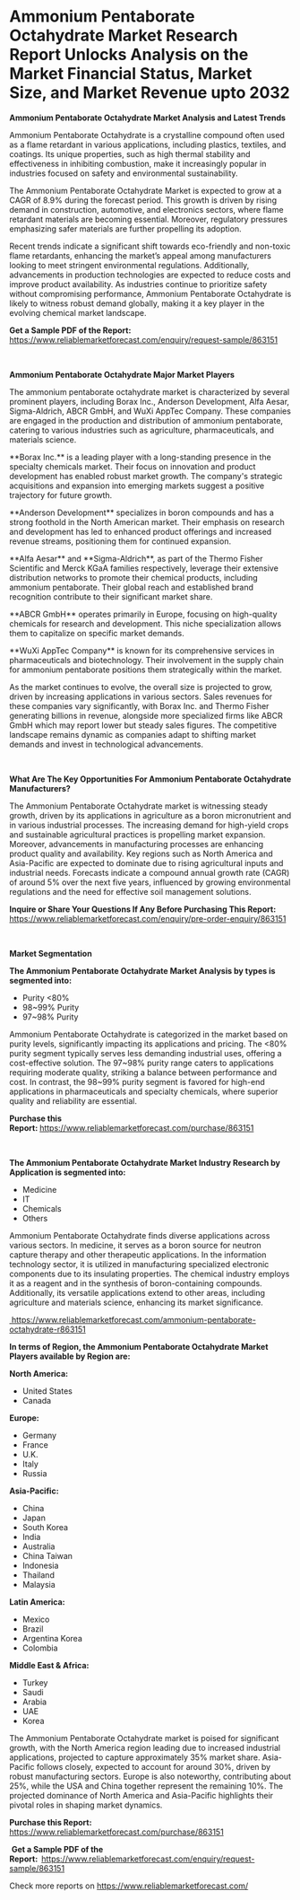 <p><h1>Ammonium Pentaborate Octahydrate Market Research Report Unlocks Analysis on the Market Financial Status, Market Size, and Market Revenue upto 2032</h1></p><p><strong>Ammonium Pentaborate Octahydrate Market Analysis and Latest Trends</strong></p>
<p><p>Ammonium Pentaborate Octahydrate is a crystalline compound often used as a flame retardant in various applications, including plastics, textiles, and coatings. Its unique properties, such as high thermal stability and effectiveness in inhibiting combustion, make it increasingly popular in industries focused on safety and environmental sustainability.</p><p>The Ammonium Pentaborate Octahydrate Market is expected to grow at a CAGR of 8.9% during the forecast period. This growth is driven by rising demand in construction, automotive, and electronics sectors, where flame retardant materials are becoming essential. Moreover, regulatory pressures emphasizing safer materials are further propelling its adoption. </p><p>Recent trends indicate a significant shift towards eco-friendly and non-toxic flame retardants, enhancing the market’s appeal among manufacturers looking to meet stringent environmental regulations. Additionally, advancements in production technologies are expected to reduce costs and improve product availability. As industries continue to prioritize safety without compromising performance, Ammonium Pentaborate Octahydrate is likely to witness robust demand globally, making it a key player in the evolving chemical market landscape.</p></p>
<p><strong>Get a Sample PDF of the Report:&nbsp;</strong> <a href="https://www.reliablemarketforecast.com/enquiry/request-sample/863151?utm_campaign=2188&utm_medium=2&utm_source=Github&utm_content=ia&utm_term=30012025&utm_id=ammonium-pentaborate-octahydrate">https://www.reliablemarketforecast.com/enquiry/request-sample/863151</a></p>
<p>&nbsp;</p>
<p><strong>Ammonium Pentaborate Octahydrate Major Market Players</strong></p>
<p><p>The ammonium pentaborate octahydrate market is characterized by several prominent players, including Borax Inc., Anderson Development, Alfa Aesar, Sigma-Aldrich, ABCR GmbH, and WuXi AppTec Company. These companies are engaged in the production and distribution of ammonium pentaborate, catering to various industries such as agriculture, pharmaceuticals, and materials science.</p><p>**Borax Inc.** is a leading player with a long-standing presence in the specialty chemicals market. Their focus on innovation and product development has enabled robust market growth. The company's strategic acquisitions and expansion into emerging markets suggest a positive trajectory for future growth.</p><p>**Anderson Development** specializes in boron compounds and has a strong foothold in the North American market. Their emphasis on research and development has led to enhanced product offerings and increased revenue streams, positioning them for continued expansion.</p><p>**Alfa Aesar** and **Sigma-Aldrich**, as part of the Thermo Fisher Scientific and Merck KGaA families respectively, leverage their extensive distribution networks to promote their chemical products, including ammonium pentaborate. Their global reach and established brand recognition contribute to their significant market share.</p><p>**ABCR GmbH** operates primarily in Europe, focusing on high-quality chemicals for research and development. This niche specialization allows them to capitalize on specific market demands.</p><p>**WuXi AppTec Company** is known for its comprehensive services in pharmaceuticals and biotechnology. Their involvement in the supply chain for ammonium pentaborate positions them strategically within the market.</p><p>As the market continues to evolve, the overall size is projected to grow, driven by increasing applications in various sectors. Sales revenues for these companies vary significantly, with Borax Inc. and Thermo Fisher generating billions in revenue, alongside more specialized firms like ABCR GmbH which may report lower but steady sales figures. The competitive landscape remains dynamic as companies adapt to shifting market demands and invest in technological advancements.</p></p>
<p>&nbsp;</p>
<p><strong>What Are The Key Opportunities For Ammonium Pentaborate Octahydrate Manufacturers?</strong></p>
<p><p>The Ammonium Pentaborate Octahydrate market is witnessing steady growth, driven by its applications in agriculture as a boron micronutrient and in various industrial processes. The increasing demand for high-yield crops and sustainable agricultural practices is propelling market expansion. Moreover, advancements in manufacturing processes are enhancing product quality and availability. Key regions such as North America and Asia-Pacific are expected to dominate due to rising agricultural inputs and industrial needs. Forecasts indicate a compound annual growth rate (CAGR) of around 5% over the next five years, influenced by growing environmental regulations and the need for effective soil management solutions.</p></p>
<p><strong>Inquire or Share Your Questions If Any Before Purchasing This Report:</strong> <a href="https://www.reliablemarketforecast.com/enquiry/pre-order-enquiry/863151?utm_campaign=2188&utm_medium=2&utm_source=Github&utm_content=ia&utm_term=30012025&utm_id=ammonium-pentaborate-octahydrate">https://www.reliablemarketforecast.com/enquiry/pre-order-enquiry/863151</a></p>
<p>&nbsp;</p>
<p><strong>Market Segmentation</strong></p>
<p><strong>The Ammonium Pentaborate Octahydrate Market Analysis by types is segmented into:</strong></p>
<p><ul><li>Purity <80%</li><li>98~99% Purity</li><li>97~98% Purity</li></ul></p>
<p><p>Ammonium Pentaborate Octahydrate is categorized in the market based on purity levels, significantly impacting its applications and pricing. The <80% purity segment typically serves less demanding industrial uses, offering a cost-effective solution. The 97~98% purity range caters to applications requiring moderate quality, striking a balance between performance and cost. In contrast, the 98~99% purity segment is favored for high-end applications in pharmaceuticals and specialty chemicals, where superior quality and reliability are essential.</p></p>
<p><strong>Purchase this Report:&nbsp;</strong><a href="https://www.reliablemarketforecast.com/purchase/863151?utm_campaign=2188&utm_medium=2&utm_source=Github&utm_content=ia&utm_term=30012025&utm_id=ammonium-pentaborate-octahydrate">https://www.reliablemarketforecast.com/purchase/863151</a></p>
<p>&nbsp;</p>
<p><strong>The Ammonium Pentaborate Octahydrate Market Industry Research by Application is segmented into:</strong></p>
<p><ul><li>Medicine</li><li>IT</li><li>Chemicals</li><li>Others</li></ul></p>
<p><p>Ammonium Pentaborate Octahydrate finds diverse applications across various sectors. In medicine, it serves as a boron source for neutron capture therapy and other therapeutic applications. In the information technology sector, it is utilized in manufacturing specialized electronic components due to its insulating properties. The chemical industry employs it as a reagent and in the synthesis of boron-containing compounds. Additionally, its versatile applications extend to other areas, including agriculture and materials science, enhancing its market significance.</p></p>
<p><a href="https://www.reliablemarketforecast.com/ammonium-pentaborate-octahydrate-r863151?utm_campaign=2188&utm_medium=2&utm_source=Github&utm_content=ia&utm_term=30012025&utm_id=ammonium-pentaborate-octahydrate">&nbsp;https://www.reliablemarketforecast.com/ammonium-pentaborate-octahydrate-r863151</a></p>
<p><strong>In terms of Region, the Ammonium Pentaborate Octahydrate Market Players available by Region are:</strong></p>
<p>
    <p> <strong> North America: </strong>
        <ul>
            <li>United States</li>
            <li>Canada</li>
        </ul>
        </p> 
    <p> <strong> Europe: </strong>
        <ul>
            <li>Germany</li>
            <li>France</li>
            <li>U.K.</li>
            <li>Italy</li>
            <li>Russia</li>
        </ul>
        </p> 
    <p> <strong> Asia-Pacific: </strong>
        <ul>
            <li>China</li>
            <li>Japan</li>
            <li>South Korea</li>
            <li>India</li>
            <li>Australia</li>
            <li>China Taiwan</li>
            <li>Indonesia</li>
            <li>Thailand</li>
            <li>Malaysia</li>
        </ul>
        </p> 
    <p> <strong> Latin America: </strong>
        <ul>
            <li>Mexico</li>
            <li>Brazil</li>
            <li>Argentina Korea</li>
            <li>Colombia</li>
        </ul>
        </p> 
    <p> <strong> Middle East & Africa: </strong>
        <ul>
            <li>Turkey</li>
            <li>Saudi</li>
            <li>Arabia</li>
            <li>UAE</li>
            <li>Korea</li>
        </ul>
    </p>
    </p>
<p><p>The Ammonium Pentaborate Octahydrate market is poised for significant growth, with the North America region leading due to increased industrial applications, projected to capture approximately 35% market share. Asia-Pacific follows closely, expected to account for around 30%, driven by robust manufacturing sectors. Europe is also noteworthy, contributing about 25%, while the USA and China together represent the remaining 10%. The projected dominance of North America and Asia-Pacific highlights their pivotal roles in shaping market dynamics.</p></p>
<p><strong>Purchase this Report: </strong><a href="https://www.reliablemarketforecast.com/purchase/863151?utm_campaign=2188&utm_medium=2&utm_source=Github&utm_content=ia&utm_term=30012025&utm_id=ammonium-pentaborate-octahydrate">https://www.reliablemarketforecast.com/purchase/863151</a></p>
<p>&nbsp;<strong>Get a Sample PDF of the Report:&nbsp;&nbsp;</strong><a href="https://www.reliablemarketforecast.com/enquiry/request-sample/863151?utm_campaign=2188&utm_medium=2&utm_source=Github&utm_content=ia&utm_term=30012025&utm_id=ammonium-pentaborate-octahydrate">https://www.reliablemarketforecast.com/enquiry/request-sample/863151</a></p>
<p><strong></strong></p>
<p>Check more reports on <a href="https://www.reliablemarketforecast.com/?utm_campaign=2188&utm_medium=2&utm_source=Github&utm_content=ia&utm_term=30012025&utm_id=ammonium-pentaborate-octahydrate">https://www.reliablemarketforecast.com/</a></p>